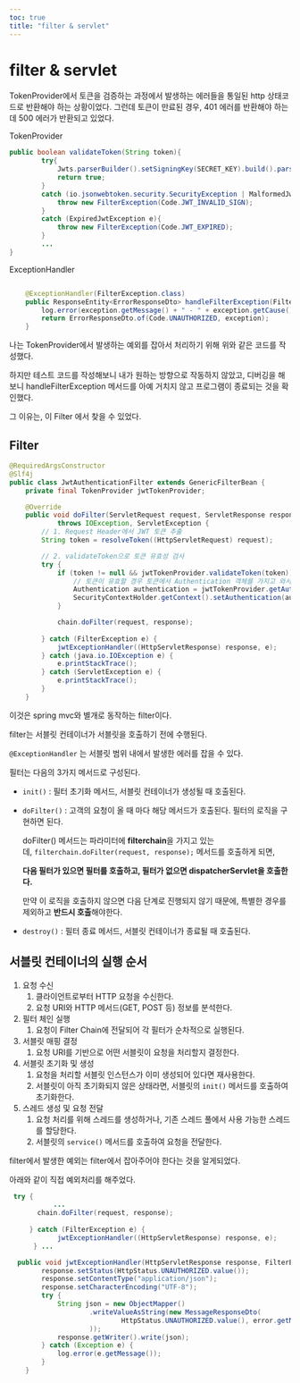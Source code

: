 ```yaml
---
toc: true
title: "filter & servlet"
---
```

# filter & servlet

TokenProvider에서 토큰을 검증하는 과정에서 발생하는 에러들을 통일된 http 상태코드로 반환해야 하는 상황이었다. 그런데 토큰이 만료된 경우, 401 에러를 반환해야 하는데 500 에러가 반환되고 있었다.

TokenProvider

```java
public boolean validateToken(String token){
        try{
            Jwts.parserBuilder().setSigningKey(SECRET_KEY).build().parseClaimsJws(token);
            return true;
        }
        catch (io.jsonwebtoken.security.SecurityException | MalformedJwtException e){
            throw new FilterException(Code.JWT_INVALID_SIGN);
        }
        catch (ExpiredJwtException e){
            throw new FilterException(Code.JWT_EXPIRED);
        }
        ...
}
```

ExceptionHandler

```java

    @ExceptionHandler(FilterException.class)
    public ResponseEntity<ErrorResponseDto> handleFilterException(FilterException exception) {
        log.error(exception.getMessage() + " - " + exception.getCause());
        return ErrorResponseDto.of(Code.UNAUTHORIZED, exception);
    }

```

나는 TokenProvider에서 발생하는 예외를 잡아서 처리하기 위해 위와 같은 코드를 작성했다.

하지만 테스트 코드를 작성해보니 내가 원하는 방향으로 작동하지 않았고, 디버깅을 해보니 handleFilterException 메서드를 아예 거치지 않고 프로그램이 종료되는 것을 확인했다.

그 이유는, 이 Filter 에서 찾을 수 있었다.

## Filter

```java
@RequiredArgsConstructor
@Slf4j
public class JwtAuthenticationFilter extends GenericFilterBean {
    private final TokenProvider jwtTokenProvider;

    @Override
    public void doFilter(ServletRequest request, ServletResponse response, FilterChain chain)
            throws IOException, ServletException {
        // 1. Request Header에서 JWT 토큰 추출
        String token = resolveToken((HttpServletRequest) request);

        // 2. validateToken으로 토큰 유효성 검사
        try {
            if (token != null && jwtTokenProvider.validateToken(token)) {
                // 토큰이 유효할 경우 토큰에서 Authentication 객체를 가지고 와서 SecurityContext에 저장
                Authentication authentication = jwtTokenProvider.getAuthentication(token);
                SecurityContextHolder.getContext().setAuthentication(authentication);
            }

            chain.doFilter(request, response);
            
        } catch (FilterException e) {
            jwtExceptionHandler((HttpServletResponse) response, e);
        } catch (java.io.IOException e) {
            e.printStackTrace();
        } catch (ServletException e) {
            e.printStackTrace();
        }
    }
```

이것은 spring mvc와 별개로 동작하는 filter이다.

filter는 서블릿 컨테이너가 서블릿을 호출하기 전에 수행된다.

`@ExceptionHandler` 는 서블릿 범위 내에서 발생한 에러를 잡을 수 있다.

필터는 다음의 3가지 메서드로 구성된다.

- `init()` : 필터 초기화 메서드, 서블릿 컨테이너가 생성될 때 호출된다.
- `doFilter()` : 고객의 요청이 올 때 마다 해당 메서드가 호출된다. 필터의 로직을 구현하면 된다.

  doFilter() 메서드는 파라미터에 **filterchain**을 가지고 있는데, `filterchain.doFilter(request, response);` 메서드를 호출하게 되면,

  **다음 필터가 있으면 필터를 호출하고, 필터가 없으면 dispatcherServlet을 호출한다.**

  만약 이 로직을 호출하지 않으면 다음 단계로 진행되지 않기 때문에, 특별한 경우를 제외하고 **반드시 호출**해야한다.

- `destroy()` : 필터 종료 메서드, 서블릿 컨테이너가 종료될 때 호출된다.

## 서블릿 컨테이너의 실행 순서

1. 요청 수신
    1. 클라이언트로부터 HTTP 요청을 수신한다.
    2. 요청 URI와 HTTP 메서드(GET, POST 등) 정보를 분석한다.
2. 필터 체인 실행
    1. 요청이 Filter Chain에 전달되어 각 필터가 순차적으로 실행된다.
3. 서블릿 매핑 결정
    1. 요청 URI를 기반으로 어떤 서블릿이 요청을 처리할지 결정한다.
4. 서블릿 초기화 및 생성
    1. 요청을 처리할 서블릿 인스턴스가 이미 생성되어 있다면 재사용한다.
    2. 서블릿이 아직 초기화되지 않은 상태라면, 서블릿의 `init()` 메서드를 호출하여 초기화한다.
5. 스레드 생성 및 요청 전달
    1. 요청 처리를 위해 스레드를 생성하거나, 기존 스레드 풀에서 사용 가능한 스레드를 할당한다.
    2. 서블릿의 `service()` 메서드를 호출하여 요청을 전달한다.

filter에서 발생한 예외는 filter에서 잡아주어야 한다는 것을 알게되었다.

아래와 같이 직접 예외처리를 해주었다.

```java
 try {
           ...
       chain.doFilter(request, response);
            
     } catch (FilterException e) {
            jwtExceptionHandler((HttpServletResponse) response, e);
      } ...
```

```java
  public void jwtExceptionHandler(HttpServletResponse response, FilterException error) {
        response.setStatus(HttpStatus.UNAUTHORIZED.value());
        response.setContentType("application/json");
        response.setCharacterEncoding("UTF-8");
        try {
            String json = new ObjectMapper()
                    .writeValueAsString(new MessageResponseDto(
                            HttpStatus.UNAUTHORIZED.value(), error.getMessage()
                    ));
            response.getWriter().write(json);
        } catch (Exception e) {
            log.error(e.getMessage());
        }
    }
```